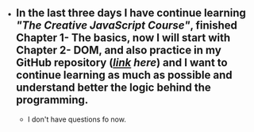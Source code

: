 - ## In the last three days I have continue learning _"The Creative JavaScript Course"_, finished Chapter 1- The basics, now I will start with Chapter 2- DOM, and also practice in my GitHub repository (_[link](https://github.com/CristianMicicoi/JS.git) here_) and I want to continue learning as much as possible and understand better the logic behind the programming.
  - I don't have questions fo now.   